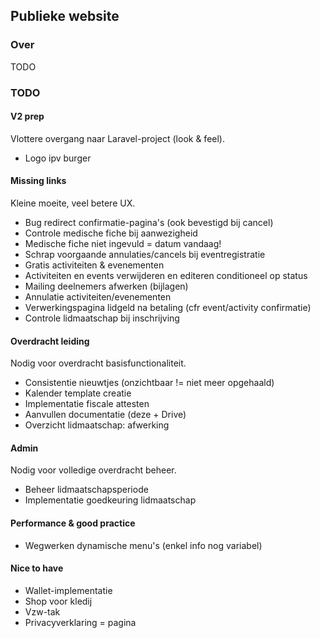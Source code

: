 ## Publieke website
### Over
TODO
### TODO
#### V2 prep
Vlottere overgang naar Laravel-project (look & feel).
- Logo ipv burger

#### Missing links
Kleine moeite, veel betere UX.
- Bug redirect confirmatie-pagina's (ook bevestigd bij cancel)
- Controle medische fiche bij aanwezigheid
- Medische fiche niet ingevuld = datum vandaag!
- Schrap voorgaande annulaties/cancels bij eventregistratie
- Gratis activiteiten & evenementen
- Activiteiten en events verwijderen en editeren conditioneel op status
- Mailing deelnemers afwerken (bijlagen)
- Annulatie activiteiten/evenementen
- Verwerkingspagina lidgeld na betaling (cfr event/activity confirmatie)
- Controle lidmaatschap bij inschrijving

#### Overdracht leiding
Nodig voor overdracht basisfunctionaliteit.
- Consistentie nieuwtjes (onzichtbaar != niet meer opgehaald)
- Kalender template creatie
- Implementatie fiscale attesten
- Aanvullen documentatie (deze + Drive)
- Overzicht lidmaatschap: afwerking

#### Admin
Nodig voor volledige overdracht beheer.
- Beheer lidmaatschapsperiode
- Implementatie goedkeuring lidmaatschap

#### Performance & good practice
- Wegwerken dynamische menu's (enkel info nog variabel)

#### Nice to have
- Wallet-implementatie
- Shop voor kledij
- Vzw-tak
- Privacyverklaring = pagina

